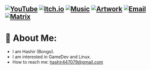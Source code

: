 [![YouTube](https://img.shields.io/badge/YouTube-Channel-red?style=flat-rounded&logo=youtube&logoColor=white)](https://www.youtube.com/@mhashirshahzad)
[![Itch.io](https://img.shields.io/badge/Itch.io-Page-orange?style=flat-rounded&logo=itch.io&logoColor=white)](https://bongopoyo.itch.io)
[![Music](https://img.shields.io/badge/Music-Github%20Repo-1DB954?style=flat-rounded&logo=spotify&logoColor=white)](https://github.com/BongoPoyo/music)
[![Artwork](https://img.shields.io/badge/Artwork-Github%20Repo-FF5C93?style=flat-rounded&logo=artstation&logoColor=white)](https://github.com/BongoPoyo/AsepriteArtwork)
[![Email](https://img.shields.io/badge/Email-hashir447079@gmail.com-D14836?style=flat-rounded&logo=gmail&logoColor=white)](mailto:hashir447079@gmail.com)
[![Matrix](https://img.shields.io/badge/Matrix-@bongopoyo:matrix.org-0DBD8B?style=flat-rounded&logo=matrix&logoColor=white)](https://matrix.to/#/@bongopoyo:matrix.org)
---

# 💫 About Me:
- I am Hashir (Bongo).
- I am interested in GameDev and Linux.
- How to reach me: hashir447079@gmail.com
<!---
HashirShazad/HashirShazad is a ✨ special ✨ repository because its `README.md` (this file) appears on your GitHub profile.
You can click the Preview link to take a look at your changes.
--->
